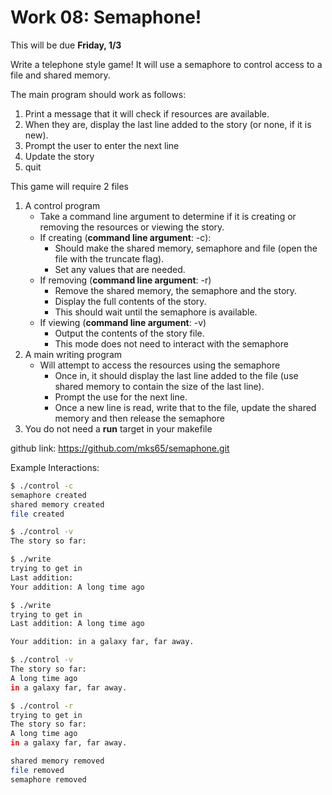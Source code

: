 # Work 08: Semaphone!

This will be due **Friday, 1/3**

Write a telephone style game! It will use a semaphore to control access to a file and shared memory.

The main program should work as follows:

1. Print a message that it will check if resources are available.
2. When they are, display the last line added to the story (or none, if it is new).
3. Prompt the user to enter the next line
4. Update the story
5. quit

This game will require 2 files

1. A control program
   - Take a command line argument to determine if it is creating or removing the resources or viewing the story.
   - If creating (**command line argument**: -c):
     - Should make the shared memory, semaphore and file (open the file with the truncate flag).
     - Set any values that are needed.
   - If removing (**command line argument**: -r)
     - Remove the shared memory, the semaphore and the story.
     - Display the full contents of the story.
     - This should wait until the semaphore is available.
   - If viewing (**command line argument**: -v)
     - Output the contents of the story file.
     - This mode does not need to interact with the semaphore
2. A main writing program
   - Will attempt to access the resources using the semaphore
     - Once in, it should display the last line added to the file (use shared memory to contain the size of the last line).
     - Prompt the use for the next line.
     - Once a new line is read, write that to the file, update the shared memory and then release the semaphore
3. You do not need a **run** target in your makefile

github link:
https://github.com/mks65/semaphone.git

Example Interactions:

```bash
$ ./control -c
semaphore created
shared memory created
file created

$ ./control -v
The story so far:

$ ./write
trying to get in
Last addition:
Your addition: A long time ago

$ ./write
trying to get in
Last addition: A long time ago

Your addition: in a galaxy far, far away.

$ ./control -v
The story so far:
A long time ago
in a galaxy far, far away.

$ ./control -r
trying to get in
The story so far:
A long time ago
in a galaxy far, far away.

shared memory removed
file removed
semaphore removed
```
